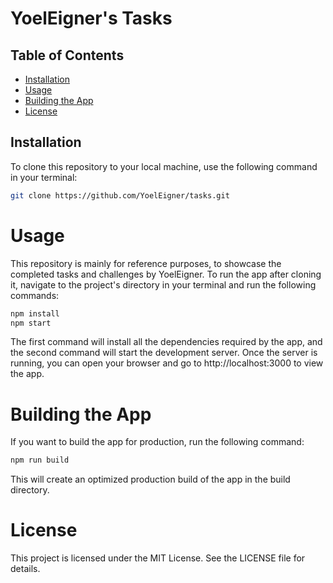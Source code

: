 # YoelEigner's Tasks


## Table of Contents

- [Installation](#installation)
- [Usage](#usage)
- [Building the App](#building-the-app)
- [License](#license)

## Installation

To clone this repository to your local machine, use the following command in your terminal:

```sh
git clone https://github.com/YoelEigner/tasks.git
```

# Usage
This repository is mainly for reference purposes, to showcase the completed tasks and challenges by YoelEigner. To run the app after cloning it, navigate to the project's directory in your terminal and run the following commands:

```sh
npm install
npm start
```

The first command will install all the dependencies required by the app, and the second command will start the development server. Once the server is running, you can open your browser and go to http://localhost:3000 to view the app.

# Building the App
If you want to build the app for production, run the following command:

```sh
npm run build
```
This will create an optimized production build of the app in the build directory.

# License
This project is licensed under the MIT License. See the LICENSE file for details.
